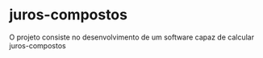 # juros-compostos
O projeto consiste no desenvolvimento de um software capaz de calcular juros-compostos
